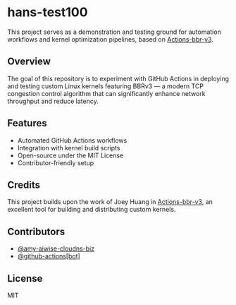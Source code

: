 # hans-test100

This project serves as a demonstration and testing ground for automation workflows and kernel optimization pipelines, based on [Actions-bbr-v3](https://github.com/byJoey/Actions-bbr-v3).

## Overview

The goal of this repository is to experiment with GitHub Actions in deploying and testing custom Linux kernels featuring BBRv3 — a modern TCP congestion control algorithm that can significantly enhance network throughput and reduce latency.

## Features

- Automated GitHub Actions workflows
- Integration with kernel build scripts
- Open-source under the MIT License
- Contributor-friendly setup

## Credits

This project builds upon the work of Joey Huang in [Actions-bbr-v3](https://github.com/byJoey/Actions-bbr-v3), an excellent tool for building and distributing custom kernels.

## Contributors

- [@amy-aiwise-cloudns-biz](https://github.com/amy-aiwise-cloudns-biz)
- [@github-actions[bot]](https://github.com/github-actions[bot])

## License

MIT
